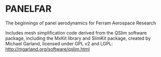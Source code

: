 PANELFAR
====================

The beginnings of panel aerodynamics for Ferram Aerospace Research

Includes mesh simplification code derived from the QSlim software package, including the MxKit library and SlimKit package, created by Michael Garland, licensed under GPL v2 and LGPL: http://mgarland.org/software/qslim.html